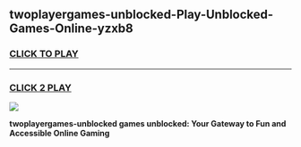 
## twoplayergames-unblocked-Play-Unblocked-Games-Online-yzxb8
<h3>
<a href="https://premium76.site?title=twoplayergames-unblocked&ref=25A">CLICK TO PLAY</a></h3>
<hr>

<h3>
<a href="https://premium76.site?title=twoplayergames-unblocked&ref=25A">CLICK 2 PLAY</a>
  
</h3>

<a href="https://premium76.site?title=twoplayergames-unblocked&ref=25A"><img src="https://clearcache.store/games.png"></a>


**twoplayergames-unblocked games unblocked: Your Gateway to Fun and Accessible Online Gaming**

